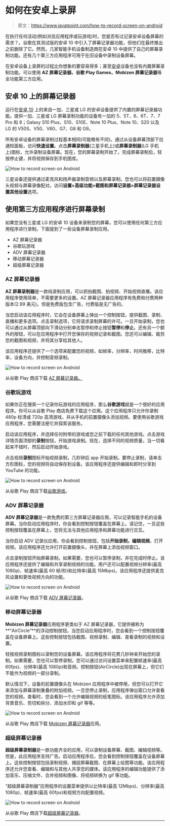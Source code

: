 # 如何在安卓上录屏

> 原文：<https://www.javatpoint.com/how-to-record-screen-on-android>

在执行任何活动(例如浏览应用程序或玩游戏)时，您是否有过记录安卓设备屏幕的需求？。谷歌在其测试版的安卓 10 中引入了屏幕记录器功能，但他们在最终推出之前删除了它。然而，几家智能手机设备制造商在安卓 10 中提供了自己的屏幕录制功能。还有几个第三方应用程序可用于在旧设备中录制设备屏幕。

在安卓设备上录屏的过程比你想象的要容易得多；甚至[安卓](https://www.javatpoint.com/android-tutorial)设备也没有内置屏幕录制功能。可以使用 **AZ 屏幕记录器、谷歌 Play Games、Mobizen 屏幕记录器**等全功能第三方应用。

## 安卓 10 上的屏幕记录器

运行在[安卓 10](https://www.javatpoint.com/android-10) 上的来自一加、三星或 LG 的安卓设备提供了内置的屏幕记录器功能。提供一加、三星或 LG 屏幕录制功能的设备有一加的 5、5T、6、6T、7、7 Pro 和 8；Galaxy S10 Plus、S10、S10E、Note 10 Plus、Note 10、S20 以及 LG 的 V50S、V50、V60、G7、G8 和 G9。

所有安卓设备的屏幕录制过程基本相同(可能略有不同)。通过从设备屏幕顶部下拉通知面板，访问**快速设置**。点击**屏幕录制器**(三星手机上)或**屏幕录制器**(LG 手机上)图标，允许录制设备屏幕。现在，您的屏幕录制开始了。完成屏幕录制后，轻按停止键，并将视频保存到手机图库。

![How to record screen on Android](img/f4a1d9428c1b7744ca3d461975901eef.png)

三星设备还提供通过麦克风和扬声器录制音频以及屏幕录制。您也可以将前置摄像头视频与屏幕录像配对。访问**设置>高级功能>截图和屏幕记录器>屏幕记录器设置其他设置**选项。

## 使用第三方应用程序进行屏幕录制

如果您没有三星或 LG 的安卓 10 设备来录制您的屏幕，您可以使用任何第三方应用程序进行录制。下面提到了一些设备屏幕录制应用。

*   AZ 屏幕记录器
*   谷歌玩游戏
*   ADV 屏幕记录器
*   移动屏幕记录器
*   超级屏幕记录器

### AZ 屏幕记录器

**AZ 屏幕录制器**是一款纯录制应用，可以抓拍截图、拍视频、开始视频直播。该应用程序使用简单，不需要更多的设置。AZ 屏幕记录器应用程序有免费和付费两种版本(2.99 美元)。但是免费版包含广告，付费版是无广告的。

当您启动该应用程序时，它会在设备屏幕上弹出一个控制按钮，提供截图、录制、直播和更多选项。点击录制选项，它将请求录制屏幕的许可。一旦开始录制，您也可以通过从屏幕顶部向下滑动分别单击暂停和停止按钮**暂停**和**停止**。还有另一个额外的按钮，可以在应用程序中打开您保存的视频记录和截图。您还可以编辑、裁剪您的截图和视频，并将其分享给其他人。

该应用程序还提供了一个选项来配置您的视频，如帧率，分辨率，时间推移，比特率，设备方向，并控制音频录制。

![How to record screen on Android](img/a3d47b9ba188773d6f703ed1aec27bbe.png)

从谷歌 Play 商店下载 [AZ 屏幕记录器。](https://play.google.com/store/apps/details?id=com.hecorat.screenrecorder.free&hl=en)

### 谷歌玩游戏

如果你正在搜索一个记录你玩游戏的应用程序，那么**谷歌游戏**就是一个很好的应用程序。你可以从谷歌 Play 商店免费下载这个应用。这个应用程序只允许你录制 480p 标清或 720p 高清游戏，并从手机的前置摄像头添加视频。要使用谷歌游戏应用程序，您需要注册它并探索该服务。

启动该应用程序，并选择任何附带的游戏或您之前下载的任何其他游戏。点击游戏详情页面顶部的**录制**按钮，开始游戏录制。现在，选择不同的视频质量，当一切看起来不错时，然后启动开始游戏。

点击视频**录制**图标开始视频录制，几秒钟后 app 开始录制。要停止录制，请单击方形图标，您的视频将自动保存到设备。该应用程序还提供编辑和即时分享到 YouTube 的功能。

![How to record screen on Android](img/3f0e6f4a1c5260d8035f16f7797b18a2.png)

从谷歌 Play 商店下载[谷歌游戏](https://play.google.com/store/apps/details?id=com.google.android.play.games&hl=en_US)。

### ADV 屏幕记录器

**ADV 屏幕记录器**是一款免费的第三方屏幕记录器应用，可以记录智能手机的设备屏幕。当你启动应用程序时，你会看到控制按钮覆盖在屏幕上。请记住，一旦这些控制按钮覆盖在屏幕上，您将无法与其他应用程序和屏幕功能进行交互。

当你启动 ADV 记录仪应用，你会看到控制按钮，包括**开始录制，编辑视频**，打开视频。该应用程序还允许打开前置摄像头，并在屏幕上添加视频窗口。

点击录制按钮开始屏幕录制。如果需要，您也可以暂停录制，并在完成时停止。该应用程序还提供了编辑和共享录制视频的功能。用户还可以配置视频分辨率(最高 1080p)、帧速率(最高 60 帧/秒)和比特率(最高 15Mbps)。该应用程序还提供麦克风设置和更改视频方向的功能。

![How to record screen on Android](img/d68b1d6c55b1318a0640ea33b350e229.png)

从谷歌 Play 商店下载 [ADV 屏幕记录器](https://play.google.com/store/apps/details?id=com.blogspot.byterevapps.lollipopscreenrecorder)。

### 移动屏幕记录器

**Mobizen 屏幕记录器**应用程序更类似于 AZ 屏幕记录器，它提供被称为**“AirCircle”**的浮动控制按钮。当您启动应用程序时，您会看到一个控制按钮覆盖在设备屏幕上。这些控制按钮包括截图、视频录制、编辑、查看录制的视频和设置。

轻按视频录制图标以录制您的设备屏幕。该应用程序将花费几秒钟来开始您的录制。如果需要，您也可以暂停录制。您可以通过访问设置菜单来配置帧速率(最高 60fps)、分辨率(最高 1080p)和音频。控制按钮(AirCircle)出现在屏幕上，但它们不能作为视频的一部分录制。

默认情况下，设备的前置摄像头在 Mobizen 应用程序中被停用，但您可以打开它来添加与屏幕录制重叠的附加视频。一旦您停止录制，应用程序弹出窗口允许查看您的视频。查看时，您会看到一个允许编辑视频的纸笔图标。该应用程序允许添加背景音乐、剪切和拆分、添加水印和 gif 等等。

![How to record screen on Android](img/e46778cdc0c5b06811feaf7d08fa06cc.png)

从谷歌 Play 商店下载 [Mobizen 屏幕记录器](https://play.google.com/store/apps/details?id=com.rsupport.mvagent)应用。

### 超级屏幕记录器

**超级屏幕录制器**是一款功能齐全的应用，可以录制设备屏幕、截图、编辑视频等。但是，此应用程序支持广告。启动应用程序后，您会看到控制按钮覆盖在设备屏幕上。这些控制按钮包括录制视频、捕捉屏幕截图、在屏幕上绘图等功能。该应用程序还允许您查看、编辑和与其他人共享您的媒体。该应用程序的编辑功能提供了添加音乐、压缩文件、合并视频和图像、将视频转换为 gif 等功能。

“超级屏幕录制器”应用程序的设置菜单提供以比特率(最高 12Mbps)、分辨率(最高 1080p)、帧速率(最高 60fps)和视频方向配置视频。

![How to record screen on Android](img/95d111ae5b79ba4eb7e8205cc6f1bd0e.png)

从谷歌 Play 商店下载[超级屏幕记录器](https://play.google.com/store/apps/details?id=com.tianxingjian.screenshot)。

* * *